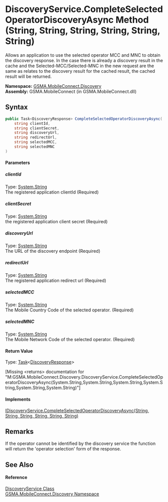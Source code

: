 DiscoveryService.CompleteSelectedOperatorDiscoveryAsync Method (String, String, String, String, String, String)
===============================================================================================================
Allows an application to use the selected operator MCC and MNC to obtain the discovery response. In the case there is already a discovery result in the cache and the Selected-MCC/Selected-MNC in the new request are the same as relates to the discovery result for the cached result, the cached result will be returned.

**Namespace:** [GSMA.MobileConnect.Discovery][1]  
**Assembly:** GSMA.MobileConnect (in GSMA.MobileConnect.dll)

Syntax
------

```csharp
public Task<DiscoveryResponse> CompleteSelectedOperatorDiscoveryAsync(
	string clientId,
	string clientSecret,
	string discoveryUrl,
	string redirectUrl,
	string selectedMCC,
	string selectedMNC
)
```

#### Parameters

##### *clientId*
Type: [System.String][2]  
The registered application clientId (Required)

##### *clientSecret*
Type: [System.String][2]  
the registered application client secret (Required)

##### *discoveryUrl*
Type: [System.String][2]  
The URL of the discovery endpoint (Required)

##### *redirectUrl*
Type: [System.String][2]  
The registered application redirect url (Required)

##### *selectedMCC*
Type: [System.String][2]  
The Mobile Country Code of the selected operator. (Required)

##### *selectedMNC*
Type: [System.String][2]  
The Mobile Network Code of the selected operator. (Required)

#### Return Value
Type: [Task][3]&lt;[DiscoveryResponse][4]>  

[Missing &lt;returns> documentation for "M:GSMA.MobileConnect.Discovery.DiscoveryService.CompleteSelectedOperatorDiscoveryAsync(System.String,System.String,System.String,System.String,System.String,System.String)"]

#### Implements
[IDiscoveryService.CompleteSelectedOperatorDiscoveryAsync(String, String, String, String, String, String)][5]  


Remarks
-------
 If the operator cannot be identified by the discovery service the function will return the 'operator selection' form of the response. 

See Also
--------

#### Reference
[DiscoveryService Class][6]  
[GSMA.MobileConnect.Discovery Namespace][1]  

[1]: ../README.md
[2]: http://msdn.microsoft.com/en-us/library/s1wwdcbf
[3]: http://msdn.microsoft.com/en-us/library/dd321424
[4]: ../DiscoveryResponse/README.md
[5]: ../IDiscoveryService/CompleteSelectedOperatorDiscoveryAsync_1.md
[6]: README.md
[7]: ../../_icons/Help.png